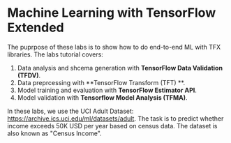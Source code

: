 # Machine Learning with TensorFlow Extended

The puprpose of these labs is to show how to do end-to-end ML with TFX libraries. The labs tutorial covers:

1. Data analysis and shcema generation with **TensorFlow Data Validation (TFDV)**.
2. Data preprcessing with **TensorFlow Transform (TFT) **.
3. Model training and evaluation with **TensorFlow Estimator API**.
4. Model validation with **Tensorflow Model Analysis (TFMA)**.

In these labs, we use the UCI Adult Dataset: https://archive.ics.uci.edu/ml/datasets/adult.
The task is to predict whether income exceeds 50K USD per year based on census data. The dataset is also known as "Census Income".